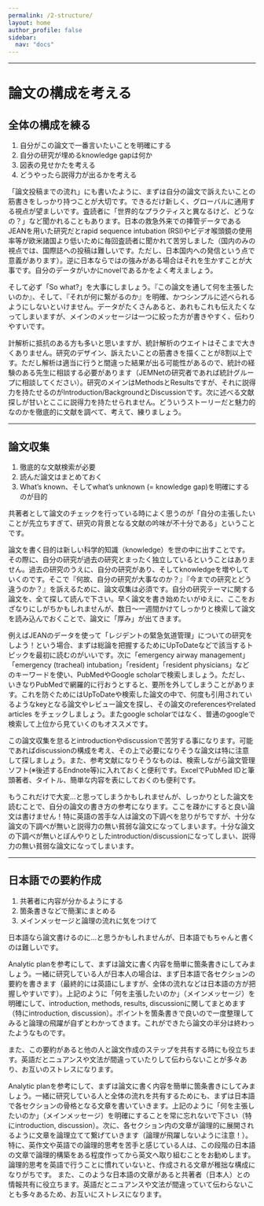 ```yaml
---
permalink: /2-structure/
layout: home
author_profile: false
sidebar: 
  nav: "docs"
---      
```


***
# 論文の構成を考える

## 全体の構成を練る

1. 自分がこの論文で一番言いたいことを明確にする
1. 自分の研究が埋めるknowledge gapは何か
1. 図表の見せかたを考える
1. どうやったら説得力が出るかを考える

「論文投稿までの流れ」にも書いたように、まずは自分の論文で訴えたいことの筋書きをしっかり持つことが大切です。できるだけ新しく、グローバルに通用する視点が望ましいです。査読者に「世界的なプラクティスと異なるけど、どうなの？」など聞かれることもあります。日本の救急外来での挿管データであるJEANを用いた研究だとrapid sequence intubation (RSI)やビデオ喉頭鏡の使用率等が欧米諸国より低いために毎回査読者に聞かれて苦労しました（国内のみの視点では、国際誌への投稿は難しいです。ただし、日本国内への発信という点で意義があります）。逆に日本ならではの強みがある場合はそれを生かすことが大事です。自分のデータがいかにnovelであるかをよく考えましょう。

そして必ず「So what?」を大事にしましょう。『この論文を通して何を主張したいのか』、そして、『それが何に繋がるのか』を明確、かつシンプルに述べられるようにしないといけません。データがたくさんあると、あれもこれも伝えたくなってしまいますが、メインのメッセージは一つに絞った方が書きやすく、伝わりやすいです。

計解析に抵抗のある方も多いと思いますが、統計解析のウエイトはそこまで大きくありません。研究のデザイン、訴えたいことの筋書きを描くことが8割以上です。ただし解析は適当に行うと間違った結果が出る可能性があるので、統計の経験のある先生に相談する必要があります（JEMNetの研究者であれば統計グループに相談してください）。研究のメインはMethodsとResultsですが、それに説得力を持たせるのがIntroduction/BackgroundとDiscussionです。次に述べる文献探しが甘いとここに説得力を持たせられません。どういうストーリーだと魅力的なのかを徹底的に文献を調べて、考えて、練りましょう。

***

## 論文収集

1. 徹底的な文献検索が必要
1. 読んだ論文はまとめておく
1. What’s known、そしてwhat’s unknown (= knowledge gap)を明確にするのが目的

共著者として論文のチェックを行っている時によく思うのが「自分の主張したいことが先立ちすぎて、研究の背景となる文献の吟味が不十分である」ということです。

論文を書く目的は新しい科学的知識（knowledge）を世の中に出すことです。その際に、自分の研究が過去の研究とまったく独立しているということはありません。過去の研究のうえに、自分の研究があり、そしてknowledgeを増やしていくのです。そこで『何故、自分の研究が大事なのか？』『今までの研究とどう違うのか？』を訴えるために、論文収集は必須です。自分の研究テーマに関する論文を、全て探して読んで下さい。早く論文を書き始めたいがゆえに、ここをおざなりにしがちかもしれませんが、数日〜一週間かけてしっかりと検索して論文を読み込んでおくことで、論文に「厚み」が出てきます。

例えばJEANのデータを使って「レジデントの緊急気道管理」についての研究をしよう！という場合、まずは総論を把握するためにUpToDateなどで該当するトピックを最初に読むのがいいです。次に「emergency airway management」「emergency (tracheal) intubation」「resident」「resident physicians」などのキーワードを使い、PubMedやGoogle scholarで検索しましょう。ただし、いきなりPubMedで網羅的に行おうとすると、要所を外してしまうことがあります。これを防ぐためにはUpToDateや検索した論文の中で、何度も引用されているようなkeyとなる論文やレビュー論文を探し、その論文のreferencesやrelated articles をチェックしましょう。またgoogle scholarではなく、普通のgoogleで検索して上位から見ていくのもオススメです。

この論文収集を怠るとintroductionやdiscussionで苦労する事になります。可能であればdiscussionの構成を考え、その上で必要になりそうな論文は特に注意して探しましょう。また、参考文献になりそうなものは、検索しながら論文管理ソフト(※後述するEndnote等)に入れておくと便利です。ExcelでPubMed IDと筆頭著者、タイトル、簡単な内容を表にしておくのも便利です。

もうこれだけで大変…と思ってしまうかもしれませんが、しっかりとした論文を読むことで、自分の論文の書き方の参考になります。ここを疎かにすると良い論文は書けません！特に英語の苦手な人は論文の下調べを怠りがちですが、十分な論文の下調べが無いと説得力の無い貧弱な論文になってしまいます。十分な論文の下調べが無いとぼんやりとしたintroduction/discussionになってしまい、説得力の無い貧弱な論文になってしまいます。 

***

## 日本語での要約作成

1. 共著者に内容が分かるようにする
1. 箇条書きなどで簡潔にまとめる
1. メインメッセージと論理の流れに気をつけて

日本語なら論文書けるのに…と思うかもしれませんが、日本語でもちゃんと書くのは難しいです。

Analytic planを参考にして、まずは論文に書く内容を簡単に箇条書きにしてみましょう。一緒に研究している人が日本人の場合は、まず日本語で各セクションの要約を書きます（最終的には英語にしますが、全体の流れなどは日本語の方が把握しやすいです）。上記のように「何を主張したいのか」（メインメッセージ）を明確にして、introduction, methods, results, discussionに関してまとめます（特にintroduction, discussion）。ポイントを箇条書きで良いので一度整理してみると論理の飛躍が自ずとわかってきます。これができたら論文の半分は終わったようなものです。

また、この要約があると他の人と論文作成のステップを共有する時にも役立ちます。英語だとニュアンスや文法が間違っていたりして伝わらないことが多々あり、お互いのストレスになります。

Analytic planを参考にして、まずは論文に書く内容を簡単に箇条書きにしてみましょう。一緒に研究している人と全体の流れを共有するためにも、まずは日本語で各セクションの骨格となる文章を書いていきます。上記のように「何を主張したいのか」（メインメッセージ）を明確にすることを常に忘れないで下さい（特にintroduction, discussion）。次に、各セクション内の文章が論理的に展開されるように文章を論理立てて繋げていきます（論理が飛躍しないように注意！）。特に、英作文や英語での論理的思考を苦手と感じている人は、この段階の日本語の文章で論理的構築をある程度作ってから英文へ取り組むことをお勧めします。論理的思考を英語で行うことに慣れていないと、作成される文章が稚拙な構成になりがちです。
また、このような日本語の文章があると共著者（日本人）との情報共有に役立ちます。英語だとニュアンスや文法が間違っていて伝わらないことも多々あるため、お互いにストレスになります。

